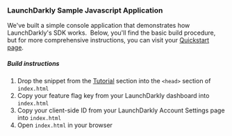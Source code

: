 ### LaunchDarkly Sample Javascript Application  ###
We've built a simple console application that demonstrates how LaunchDarkly's SDK works.  Below, you'll find the basic build procedure, but for more comprehensive instructions, you can visit your [Quickstart page](https://app.launchdarkly.com/quickstart#/).
##### Build instructions  #####
1. Drop the snippet from the [Tutorial](https://app.launchdarkly.com/quickstart#/tutorial) section into the `<head>` section of `index.html`
2. Copy your feature flag key from your LaunchDarkly dashboard into `index.html` 
3. Copy your client-side ID from your LaunchDarkly Account Settings page into `index.html` 
4. Open `index.html` in your browser
